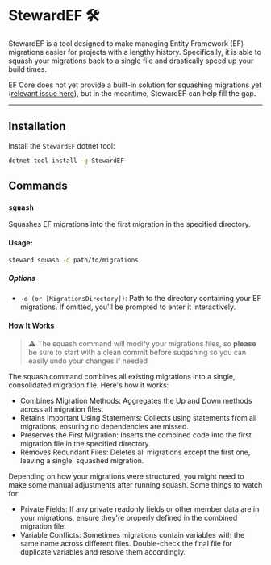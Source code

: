 # StewardEF 🛠️

StewardEF is a tool designed to make managing Entity Framework (EF) migrations easier for projects with a lengthy history. 
Specifically, it is able to squash your migrations back to a single file and drastically speed up your build times.

EF Core does not yet provide a built-in solution for squashing migrations yet ([relevant issue here](https://github.com/dotnet/efcore/issues/2174)), but in the meantime, StewardEF can help fill the gap.

---

## Installation

Install the `StewardEF` dotnet tool:

```bash
dotnet tool install -g StewardEF
```

## Commands

### `squash`

Squashes EF migrations into the first migration in the specified directory.

#### **Usage:**

```bash
steward squash -d path/to/migrations
```
##### Options

- `-d (or [MigrationsDirectory])`: Path to the directory containing your EF migrations. If omitted, you'll be prompted to enter it interactively.

#### **How It Works**

> ⚠️ The squash command will modify your migrations files, so **please** be sure to start with a clean commit before suqashing so you can easily undo your changes if needed

The squash command combines all existing migrations into a single, consolidated migration file. Here's how it works:

- Combines Migration Methods: Aggregates the Up and Down methods across all migration files.
- Retains Important Using Statements: Collects using statements from all migrations, ensuring no dependencies are missed.
- Preserves the First Migration: Inserts the combined code into the first migration file in the specified directory.
- Removes Redundant Files: Deletes all migrations except the first one, leaving a single, squashed migration.

Depending on how your migrations were structured, you might need to make some manual adjustments after running squash. Some things to watch for:

- Private Fields: If any private readonly fields or other member data are in your migrations, ensure they're properly defined in the combined migration file.
- Variable Conflicts: Sometimes migrations contain variables with the same name across different files. Double-check the final file for duplicate variables and resolve them accordingly.
